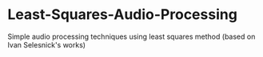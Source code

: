 # Least-Squares-Audio-Processing
Simple audio processing techniques using least squares method (based on Ivan Selesnick's works)
